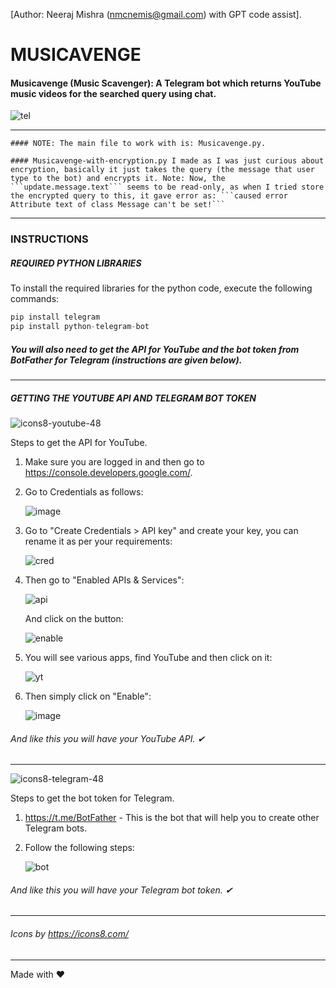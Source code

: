 [Author: Neeraj Mishra (nmcnemis@gmail.com) with GPT code assist].

# MUSICAVENGE
#### Musicavenge (Music Scavenger): A Telegram bot which returns YouTube music videos for the searched query using chat.

![tel](https://github.com/user-attachments/assets/6b3c6e68-2b04-4947-8c27-29feacaa24d4)

-----

```
#### NOTE: The main file to work with is: Musicavenge.py.
```
```
#### Musicavenge-with-encryption.py I made as I was just curious about encryption, basically it just takes the query (the message that user type to the bot) and encrypts it. Note: Now, the ```update.message.text``` seems to be read-only, as when I tried store the encrypted query to this, it gave error as: ```caused error Attribute text of class Message can't be set!```
```

-----

### INSTRUCTIONS

##### REQUIRED PYTHON LIBRARIES
To install the required libraries for the python code, execute the following commands:
```python
pip install telegram
pip install python-telegram-bot
```
##### You will also need to get the API for YouTube and the bot token from BotFather for Telegram (instructions are given below).

-----

##### GETTING THE YOUTUBE API AND TELEGRAM BOT TOKEN

![icons8-youtube-48](https://github.com/user-attachments/assets/488f6948-141f-4cdd-818e-9a4b62d95323)

Steps to get the API for YouTube.

1. Make sure you are logged in and then go to https://console.developers.google.com/.
2. Go to Credentials as follows:

   ![image](https://github.com/user-attachments/assets/6c684fd2-6fc1-48db-8b46-bdaeccc3ec73)

3. Go to "Create Credentials > API key" and create your key, you can rename it as per your requirements:

   ![cred](https://github.com/user-attachments/assets/414c8961-2c91-4493-8c88-63b7ad2b3e11)

4. Then go to "Enabled APIs & Services":

   ![api](https://github.com/user-attachments/assets/12c3501c-b7d8-4a19-901d-f37581984580)

   And click on the button:
   
   ![enable](https://github.com/user-attachments/assets/699b974f-495b-4231-a3f0-b2de9c715b88)

5. You will see various apps, find YouTube and then click on it:

   ![yt](https://github.com/user-attachments/assets/549ab059-4c53-444e-8722-c33a7001bdcd)

6. Then simply click on "Enable":

   ![image](https://github.com/user-attachments/assets/72bee5e3-c526-40e1-8311-48e38fd67eab)

  ###### And like this you will have your YouTube API. ✔
-----

![icons8-telegram-48](https://github.com/user-attachments/assets/39a06a2d-1894-4496-8a85-db4cdcf61cc3)

Steps to get the bot token for Telegram.

1. https://t.me/BotFather - This is the bot that will help you to create other Telegram bots.
2. Follow the following steps:

   ![bot](https://github.com/user-attachments/assets/68eb16c5-5051-4b4c-bee9-ef5671cf3aae)

###### And like this you will have your Telegram bot token. ✔

-----
###### Icons by https://icons8.com/
-----
Made with ❤

